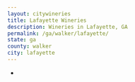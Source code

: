 ```yaml
---
layout: citywineries
title: Lafayette Wineries
description: Wineries in Lafayette, GA
permalink: /ga/walker/lafayette/
state: ga
county: walker
city: lafayette
---
```

-
